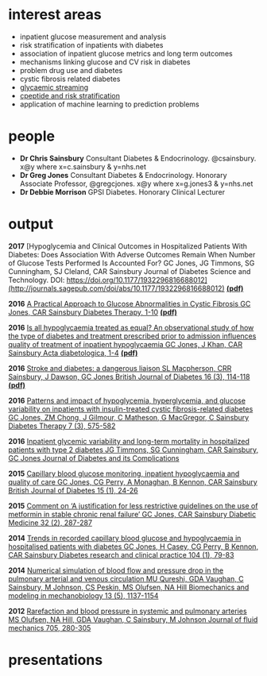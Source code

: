 # interest areas

- inpatient glucose measurement and analysis
- risk stratification of inpatients with diabetes
- association of inpatient glucose metrics and long term outcomes
- mechanisms linking glucose and CV risk in diabetes
- problem drug use and diabetes
- cystic fibrosis related diabetes
- [glycaemic streaming](https://github.com/csainsbury/glycaemicStreaming)
- [cpeptide and risk stratification](https://github.com/csainsbury/cpeptide)
- application of machine learning to prediction problems

# people
- __Dr Chris Sainsbury__ Consultant Diabetes & Endocrinology. @csainsbury. x@y where x=c.sainsbury & y=nhs.net
- __Dr Greg Jones__ Consultant Diabetes & Endocrinology. Honorary Associate Professor, @gregcjones. x@y where x=g.jones3 & y=nhs.net
- __Dr Debbie Morrison__ GPSI Diabetes. Honorary Clinical Lecturer

# output
__2017__
[Hypoglycemia and Clinical Outcomes in Hospitalized Patients With Diabetes: Does Association With Adverse Outcomes Remain When Number of Glucose Tests Performed Is Accounted For?
GC Jones, JG Timmons, SG Cunningham, SJ Cleland, CAR Sainsbury
Journal of Diabetes Science and Technology. DOI: https://doi.org/10.1177/1932296816688012](http://journals.sagepub.com/doi/abs/10.1177/1932296816688012) [__(pdf)__](http://journals.sagepub.com/doi/pdf/10.1177/1932296816688012)

__2016__
[A Practical Approach to Glucose Abnormalities in Cystic Fibrosis
GC Jones, CAR Sainsbury
Diabetes Therapy, 1-10](https://link.springer.com/article/10.1007/s13300-016-0205-8) [__(pdf)__](https://link.springer.com/content/pdf/10.1007%2Fs13300-016-0205-8.pdf)

__2016__
[Is all hypoglycaemia treated as equal? An observational study of how the type of diabetes and treatment prescribed prior to admission influences quality of treatment of inpatient hypoglycaemia
GC Jones, J Khan, CAR Sainsbury
Acta diabetologica, 1-4](https://link.springer.com/article/10.1007/s00592-016-0940-3) [__(pdf)__](https://link.springer.com/content/pdf/10.1007%2Fs00592-016-0940-3.pdf)

__2016__
[Stroke and diabetes: a dangerous liaison
SL Macpherson, CRR Sainsbury, J Dawson, GC Jones
British Journal of Diabetes 16 (3), 114-118](http://bjdvd.co.uk/index.php/bjd/article/view/172) [__(pdf)__](http://bjdvd.co.uk/index.php/bjd/article/download/172/314)

__2016__
[Patterns and impact of hypoglycemia, hyperglycemia, and glucose variability on inpatients with insulin-treated cystic fibrosis-related diabetes
GC Jones, ZM Chong, J Gilmour, C Matheson, G MacGregor, C Sainsbury
Diabetes Therapy 7 (3), 575-582](http://link.springer.com/article/10.1007/s13300-016-0194-7)

__2016__
[Inpatient glycemic variability and long-term mortality in hospitalized patients with type 2 diabetes
JG Timmons, SG Cunningham, CAR Sainsbury, GC Jones
Journal of Diabetes and its Complications](http://www.sciencedirect.com/science/article/pii/S1056872716302148)

__2015__
[Capillary blood glucose monitoring, inpatient hypoglycaemia and quality of care
GC Jones, CG Perry, A Monaghan, B Kennon, CAR Sainsbury
British Journal of Diabetes 15 (1), 24-26](http://www.bjd-abcd.com/index.php/bjd/article/view/50)

__2015__
[Comment on ‘A justification for less restrictive guidelines on the use of metformin in stable chronic renal failure’
GC Jones, CAR Sainsbury
Diabetic Medicine 32 (2), 287-287](http://onlinelibrary.wiley.com/doi/10.1111/dme.12626/abstract)

__2014__
[Trends in recorded capillary blood glucose and hypoglycaemia in hospitalised patients with diabetes
GC Jones, H Casey, CG Perry, B Kennon, CAR Sainsbury
Diabetes research and clinical practice 104 (1), 79-83](http://www.sciencedirect.com/science/article/pii/S0168822714000515)

__2014__
[Numerical simulation of blood flow and pressure drop in the pulmonary arterial and venous circulation
MU Qureshi, GDA Vaughan, C Sainsbury, M Johnson, CS Peskin, MS Olufsen, NA Hill
Biomechanics and modeling in mechanobiology 13 (5), 1137-1154](http://link.springer.com/article/10.1007/s10237-014-0563-y)

__2012__
[Rarefaction and blood pressure in systemic and pulmonary arteries
MS Olufsen, NA Hill, GDA Vaughan, C Sainsbury, M Johnson
Journal of fluid mechanics 705, 280-305](http://journals.cambridge.org/article_S0022112012002200)

# presentations
